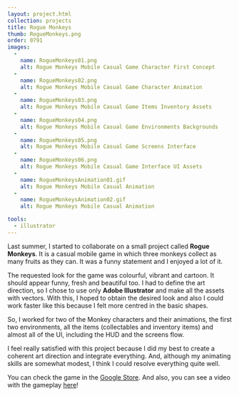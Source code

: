 ```yaml
---
layout: project.html
collection: projects
title: Rogue Monkeys
thumb: RogueMonkeys.png
order: 0791
images:
  -
    name: RogueMonkeys01.png
    alt: Rogue Monkeys Mobile Casual Game Character First Concept
  -
    name: RogueMonkeys02.png
    alt: Rogue Monkeys Mobile Casual Game Character Animation
  -
    name: RogueMonkeys03.png
    alt: Rogue Monkeys Mobile Casual Game Items Inventory Assets
  -
    name: RogueMonkeys04.png
    alt: Rogue Monkeys Mobile Casual Game Environments Backgrounds
  -
    name: RogueMonkeys05.png
    alt: Rogue Monkeys Mobile Casual Game Screens Interface
  -
    name: RogueMonkeys06.png
    alt: Rogue Monkeys Mobile Casual Game Interface UI Assets
  -
    name: RogueMonkeysAnimation01.gif
    alt: Rogue Monkeys Mobile Casual Animation
  -
    name: RogueMonkeysAnimation02.gif
    alt: Rogue Monkeys Mobile Casual Animation

tools:
  - illustrator
---
```


Last summer, I started to collaborate on a small project called **Rogue Monkeys**. It is a casual mobile game in which three monkeys collect as many fruits as they can. It was a funny statement and I enjoyed a lot of it.

The requested look for the game was colourful, vibrant and cartoon. It should appear funny, fresh and beautiful too. I had to define the art direction, so I chose to use only **Adobe Illustrator** and make all the assets with vectors. With this, I hoped to obtain the desired look and also I could work faster like this because I felt more centred in the basic shapes.

So, I worked for two of the Monkey characters and their animations, the first two environments, all the items (collectables and inventory items) and almost all of the UI, including the HUD and the screens flow.

I feel really satisfied with this project because I did my best to create a coherent art direction and integrate everything. And, although my animating skills are somewhat modest, I think I could resolve everything quite well.

You can check the game in the [Google Store](https://play.google.com/store/apps/details?id=com.GloomyCaveEntertainment.RogueMonkeys).
And also, you can see a video with the gameplay [here](https://www.youtube.com/watch?v=tv8Kc365wP0&feature=youtu.be)!
